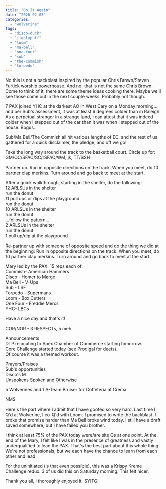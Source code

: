 ```yaml
---
title: "Do It Again"
date: "2020-02-03"
categories: 
  - "wolverine"
tags: 
  - "disco-duck"
  - "jigglypuff"
  - "loom"
  - "ma-bell"
  - "one-four"
  - "sub"
  - "the-commish"
  - "torpedo"
---
```


No this is not a backblast inspired by the popular Chris Brown/Steven Furtick [worship powerhouse](https://www.youtube.com/watch?v=0B_lnQIITxU). And no, that is not the same Chris Brown. Come to think of it, there are some theme ideas cooking there. Maybe we'll see those come out in the next couple weeks. Probably not though.

7 PAX joined YHC at the darkest AO in West Cary on a Monday morning... and per Sub's assessment, it was at least 6 degrees colder than in Raleigh. As a perpetual stranger in a strange land, I can attest that it was indeed colder when I stepped out of the car than it was when I stepped out of the house. Bogus.

Sub/Ma Bell/The Commish all hit various lengths of EC, and the rest of us gathered for a quick disclaimer, the pledge, and off we go!

Take the long way around the track to the basketball court. Circle up for:  
GM/OC/SFAC/SC/rSFAC/WM, jk, TT/SSH

Partner up. Run in opposite directions on the track. When you meet, do 10 partner clap merkins. Turn around and go back to meet at the start.

After a quick walkthrough, starting in the shelter, do the following:  
12 ARLSUs in the shelter  
run the donut  
11 pull ups or dips at the playground  
run the donut  
10 ARLSUs in the shelter  
run the donut  
...follow the pattern...  
2 ARLSUs in the shelter  
run the donut  
1 pull up/dip at the playground

Re-partner up with someone of opposite speed and do the thing we did at the beginning: Run in opposite directions on the track. When you meet, do 10 partner clap merkins. Turn around and go back to meet at the start.

Mary led by the PAX. 15 reps each of:  
Commish- American Hammers  
Disco - Homer to Marge  
Ma Bell - V-Ups  
Sub - LSF  
Torpedo - Supermans  
Loom - Box Cutters  
One Four - Freddie Mercs  
YHC- LBCs

Have a nice day and that's it!

COR/NOR - 3 RESPECTs, 5 meh

Announcements  
DTP relocating to Apex Chamber of Commerce starting tomorrow.  
Core Challenge started today (see Prodigal for deets).  
Of course it was a themed workout.

Prayers/Praises  
Sub's opportunities  
Disco's M  
Unspokens Spoken and Otherwise

5 Wolverines and 1 A-Team Bruiser for Coffeteria at Crema

NMS  
  
Here's the part where I admit that I have goofed so very hard. Last time I Q'd at Wolverine, I co-Q'd with Loom. I promised to write the backblast. I broke that promise harder than Ma Bell broke wind today. I still have a draft saved somewhere, but I have failed you brother.

I think at least 75% of the PAX today were/are site Qs at one point. At the end of the Mary, I felt like I was in the presence of greatness and vastly underqualified to lead the PAX. That's the best part about this whole thing. We're not professionals, but we each have the chance to learn from each other and lead.

For the uninitiated (is that even possible), this was a Krispy Kreme Challenge redux. 3 of us did this on Saturday morning. This felt nicer.

Thank you all, I thoroughly enjoyed it. SYITG!
